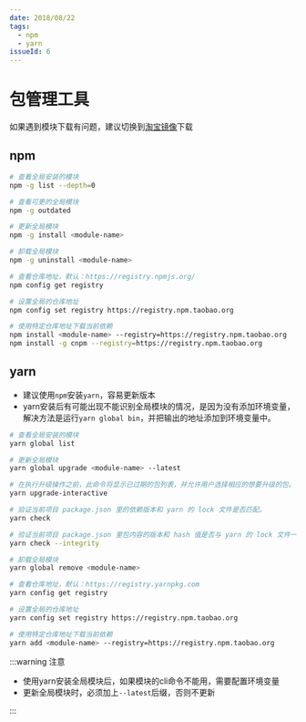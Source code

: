 ```yaml
---
date: 2018/08/22
tags:
  - npm
  - yarn
issueId: 6
---
```

# 包管理工具

如果遇到模块下载有问题，建议切换到[淘宝镜像](https://npm.taobao.org/)下载

## npm

```bash
# 查看全局安装的模块
npm -g list --depth=0

# 查看可更的全局模块
npm -g outdated

# 更新全局模块
npm -g install <module-name>

# 卸载全局模块
npm -g uninstall <module-name>

# 查看仓库地址，默认：https://registry.npmjs.org/
npm config get registry

# 设置全局的仓库地址
npm config set registry https://registry.npm.taobao.org

# 使用特定仓库地址下载当前依赖
npm install <module-name> --registry=https://registry.npm.taobao.org
npm install -g cnpm --registry=https://registry.npm.taobao.org
```

## yarn

- 建议使用`npm`安装`yarn`，容易更新版本
- yarn安装后有可能出现不能识别全局模块的情况，是因为没有添加环境变量，解决方法是运行`yarn global bin`，并把输出的地址添加到环境变量中。

```bash
# 查看全局安装的模块
yarn global list

# 更新全局模块
yarn global upgrade <module-name> --latest

# 在执行升级操作之前，此命令将显示已过期的包列表，并允许用户选择相应的想要升级的包。
yarn upgrade-interactive

# 验证当前项目 package.json 里的依赖版本和 yarn 的 lock 文件是否匹配。
yarn check

# 验证当前项目 package.json 里包内容的版本和 hash 值是否与 yarn 的 lock 文件一致。 这有助于验证包依赖没有更改。
yarn check --integrity

# 卸载全局模块
yarn global remove <module-name>

# 查看仓库地址，默认：https://registry.yarnpkg.com
yarn config get registry

# 设置全局的仓库地址
yarn config set registry https://registry.npm.taobao.org

# 使用特定仓库地址下载当前依赖
yarn add <module-name> --registry=https://registry.npm.taobao.org
```

:::warning 注意

- 使用yarn安装全局模块后，如果模块的cli命令不能用，需要配置环境变量
- 更新全局模块时，必须加上`--latest`后缀，否则不更新

:::
